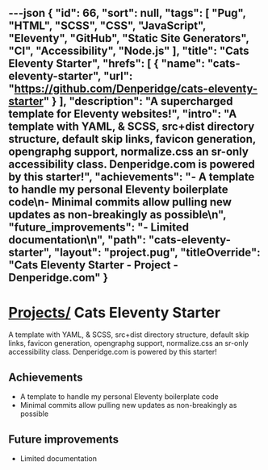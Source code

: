 ---json
{
"id": 66,
"sort": null,
"tags": [
"Pug",
"HTML",
"SCSS",
"CSS",
"JavaScript",
"Eleventy",
"GitHub",
"Static Site Generators",
"CI",
"Accessibility",
"Node.js"
],
"title": "Cats Eleventy Starter",
"hrefs": [
{
"name": "cats-eleventy-starter",
"url": "https://github.com/Denperidge/cats-eleventy-starter"
}
],
"description": "A supercharged template for Eleventy websites!",
"intro": "A template with YAML, & SCSS, src+dist directory structure, default skip links, favicon generation, opengraphg support, normalize.css an sr-only accessibility class. Denperidge.com is powered by this starter!",
"achievements": "- A template to handle my personal Eleventy boilerplate code\n- Minimal commits allow pulling new updates as non-breakingly as possible\n",
"future_improvements": "- Limited documentation\n",
"path": "cats-eleventy-starter",
"layout": "project.pug",
"titleOverride": "Cats Eleventy Starter - Project - Denperidge.com"
}
---
# [Projects/](..) Cats Eleventy Starter
A template with YAML, & SCSS, src+dist directory structure, default skip links, favicon generation, opengraphg support, normalize.css an sr-only accessibility class. Denperidge.com is powered by this starter!

## Achievements
- A template to handle my personal Eleventy boilerplate code
- Minimal commits allow pulling new updates as non-breakingly as possible


## Future improvements
- Limited documentation

